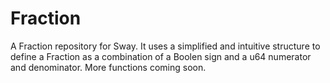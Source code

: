 # Fraction

A Fraction repository for Sway. It uses a simplified and intuitive structure to define a Fraction as a combination of a Boolen sign and a u64 numerator and denominator. More functions coming soon.

